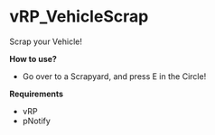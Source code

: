 # vRP_VehicleScrap
Scrap your Vehicle!

**How to use?**
- Go over to a Scrapyard, and press E in the Circle!

**Requirements**
- vRP
- pNotify

